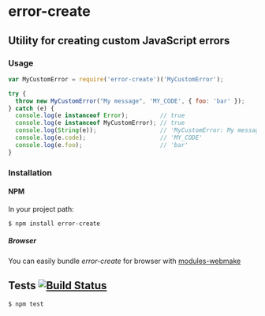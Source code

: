 # error-create
## Utility for creating custom JavaScript errors
### Usage

```javascript
var MyCustomError = require('error-create')('MyCustomError');

try {
  throw new MyCustomError("My message", 'MY_CODE', { foo: 'bar' });
} catch (e) {
  console.log(e instanceof Error);         // true
  console.log(e instanceof MyCustomError); // true
  console.log(String(e));                  // 'MyCustomError: My message'
  console.log(e.code);                     // 'MY_CODE'
  console.log(e.foo);                      // 'bar'
}
```

### Installation
#### NPM

In your project path:

	$ npm install error-create

##### Browser

You can easily bundle _error-create_ for browser with [modules-webmake](https://github.com/medikoo/modules-webmake)

## Tests [![Build Status](https://travis-ci.org/medikoo/error-create.png)](https://travis-ci.org/medikoo/error-create)

	$ npm test
